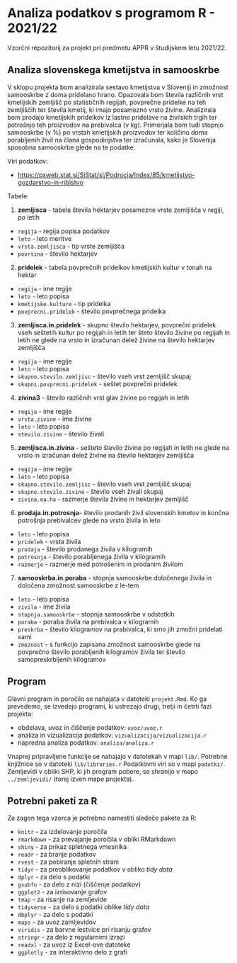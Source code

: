 # Analiza podatkov s programom R - 2021/22

Vzorčni repozitorij za projekt pri predmetu APPR v študijskem letu 2021/22. 

## Analiza slovenskega kmetijstva in samooskrbe

V sklopu projekta bom analizirala sestavo kmetijstva v Sloveniji in zmožnost samooskrbe z doma pridelano hrano. Opazovala bom števila različnih vrst kmetijskih zemljišč po statističnih regijah, povprečne pridelke na teh zemljiščih ter števila kmetij, ki imajo posamezno vrsto živine. Analizirala bom prodajo kmetijskih pridelkov iz lastne pridelave na živilskih trgih ter potrošnjo teh proizvodov na prebivalca (v kg). Primerjala bom tudi stopnjo samooskrbe (v %) po vrstah kmetijskih proizvodov ter količino doma porabljenih živil na člana gospodinjstva ter izračunala, kako je Slovenija sposobna samooskrbe glede na te podatke.

Viri podatkov: 
* https://pxweb.stat.si/SiStat/sl/Podrocja/Index/85/kmetijstvo-gozdarstvo-in-ribistvo


Tabele:
1. **zemljisca** - tabela števila hektarjev posamezne vrste zemljišča v regiji, po letih
- `regija` - regija popisa podatkov
- `leto` - leto meritve
- `vrsta.zemljisca` - tip vrste zemljišča
- `povrsina` - število hektarjev

2. **pridelek** - tabela povprečnih pridelkov kmetijskih kultur v tonah na hektar
- `regija` - ime regije
- `leto` - leto popisa
- `kmetijske.kulture` - tip pridelka
- `povprecni.pridelek` - število povprečnega pridelka

3. **zemljisca.in.pridelek** - skupno število hektarjev, povprečni pridelek vseh seštetih kultur po regijah in letih ter šteto število živine po regijah in letih ne glede na vrsto in izračunan delež živine na število hektarjev zemljišča 
- `regija` - ime regije
- `leto` - leto popisa
- `skupno.stevilo.zemljisc` - število vseh vrst zemljišč skupaj
- `skupni.povprecni.pridelek` - seštet povprečni pridelek


4. **zivina3** - število različnih vrst glav živine po regijah in letih
- `regija` - ime regije
- `vrsta.zivine` - ime živine
- `leto` - leto popisa
- `stevilo.zivine` - število živali

5. **zemljisca.in.zivina** - sešteto število živine po regijah in letih ne glede na vrsto in izračunan delež živine na število hektarjev zemljišča 
- `regija` - ime regije
- `leto` - leto popisa
- `skupno.stevilo.zemljisc` - število vseh vrst zemljišč skupaj
- `skupno.stevilo.zivine` - število vseh živali skupaj
- `zivina.na.ha` - razmerje števila živine in hektarjev zemljišč

6. **prodaja.in.potrosnja**- število prodanih živil slovenskih kmetov in končna potrošnja prebivalcev glede na vrsto živila in leto
- `leto` - leto popisa
- `pridelek` - vrsta živila
- `prodaja` - število prodanega živila v kilogramih
- `potrosnja` - število porabljenega živila v kilogramih
- `razmerje` - razmerje med potrošenim in prodanim živilom

7. **samooskrba.in.poraba** - stopnja samooskrbe določenega živila in določena zmožnost samooskrbe z le-tem
- `leto` - leto popisa
- `zivila` - ime živila
- `stopnja.samooskrbe` - stopnja samooskrbe v odstotkih
- `poraba` - poraba živila na prebivalca v kilogramih
- `preskrba` - število kilogramov na prabivalca, ki smo jih zmožni pridelati sami
- `zmoznost` - s funkcijo zapisana zmožnost samooskrbe glede na povprečno število porabljenih kilogramov živila ter število samopreskrbljenih kilogramov

 
## Program

Glavni program in poročilo se nahajata v datoteki `projekt.Rmd`.
Ko ga prevedemo, se izvedejo programi, ki ustrezajo drugi, tretji in četrti fazi projekta:

* obdelava, uvoz in čiščenje podatkov: `uvoz/uvoz.r`
* analiza in vizualizacija podatkov: `vizualizacija/vizualizacija.r`
* napredna analiza podatkov: `analiza/analiza.r`

Vnaprej pripravljene funkcije se nahajajo v datotekah v mapi `lib/`.
Potrebne knjižnice so v datoteki `lib/libraries.r`
Podatkovni viri so v mapi `podatki/`.
Zemljevidi v obliki SHP, ki jih program pobere,
se shranijo v mapo `../zemljevidi/` (torej izven mape projekta).


## Potrebni paketi za R

Za zagon tega vzorca je potrebno namestiti sledeče pakete za R:

* `knitr` - za izdelovanje poročila
* `rmarkdown` - za prevajanje poročila v obliki RMarkdown
* `shiny` - za prikaz spletnega vmesnika
* `readr` - za branje podatkov
* `rvest` - za pobiranje spletnih strani
* `tidyr` - za preoblikovanje podatkov v obliko *tidy data*
* `dplyr` - za delo s podatki
* `gsubfn` - za delo z nizi (čiščenje podatkov)
* `ggplot2` - za izrisovanje grafov
* `tmap` - za risanje na zemljevide
* `tidyverse` - za delo s podatki oblike *tidy data*
* `dbplyr` - za delo s podatki
* `maps` - za uvoz zamljevidov
* `viridis` - za barvne lestvice pri risanju grafov
* `stringr` - za delo z regularnimi izrazi
* `readxl` - za uvoz iz Excel-ove datoteke
* `ggplotly` - za interaktivno delo z grafi
